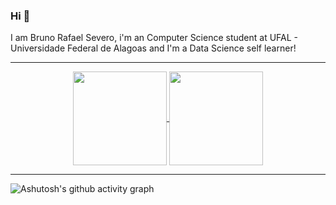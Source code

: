
### Hi 👋
I am Bruno Rafael Severo, i'm an Computer Science student at UFAL - Universidade Federal de Alagoas and I'm a Data Science self learner!
<hr>

<p align=center>
    <a href="https://github.com/anuraghazra/github-readme-stats" title="Go to Source">
        <img height=150 align="center" src="https://github-readme-stats.vercel.app/api?username=brsevero&count_private=true&show_icons=true&theme=dracula">
    </a>
    <a href="https://github.com/anuraghazra/github-readme-stats">
    <img height=150 align="center" src="https://github-readme-stats.vercel.app/api/top-langs/?username=brsevero" />
  </a>
</p>
<hr>


![Ashutosh's github activity graph](https://activity-graph.herokuapp.com/graph?username=brsevero&theme=rogue)

